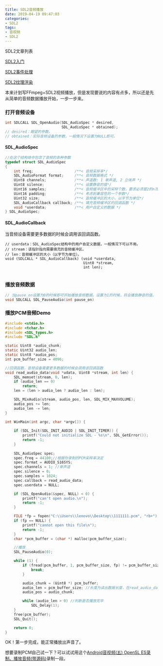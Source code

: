 ```yaml
---
title: SDL2音频播放
date: 2019-04-19 09:47:03
categories: 
- SDL2
tags:
- 音视频
- SDL2
---
```


SDL2文章列表

[SDL2入门](https://david1840.github.io/2019/04/11/SDL2%E9%9F%B3%E8%A7%86%E9%A2%91%E6%B8%B2%E6%9F%93%E5%85%A5%E9%97%A8/)

[SDL2事件处理]()

[SDL2纹理渲染]()

本来计划写FFmpeg+SDL2视频播放，但是发现要说的内容有点多，所以还是先从简单的音频数据播放开始，一步一步来。

### 打开音频设备

```c
int SDLCALL SDL_OpenAudio(SDL_AudioSpec * desired,
                          SDL_AudioSpec * obtained);
// desired：期望的参数。
// obtained：实际音频设备的参数，一般情况下设置为NULL即可。
```

#### SDL_AudioSpec

```c
//在这个结构体中包含了音频的各种参数
typedef struct SDL_AudioSpec
{
    int freq;                   /**< 音频采样率*/
    SDL_AudioFormat format;     /**< 音频数据格式 */
    Uint8 channels;             /**< 声道数: 1 单声道, 2 立体声 */
    Uint8 silence;              /**< 设置静音的值*/
    Uint16 samples;             /**< 音频缓冲区中的采样个数，要求必须是2的n次*/
    Uint16 padding;             /**< 考虑到兼容性的一个参数*/
    Uint32 size;                /**< 音频缓冲区的大小，以字节为单位*/
    SDL_AudioCallback callback; /**< 填充音频缓冲区的回调函数 */
    void *userdata;             /**< 用户自定义的数据 */
} SDL_AudioSpec;
```

#### SDL_AudioCallback

当音频设备需要更多数据的时候会调用该回调函数。

```
// userdata：SDL_AudioSpec结构中的用户自定义数据，一般情况下可以不用。
// stream：该指针指向需要填充的音频缓冲区。
// len：音频缓冲区的大小（以字节为单位）。
void (SDLCALL * SDL_AudioCallback) (void *userdata,
                                    Uint8 *stream,
                                    int len);
                                         
```

### 播放音频数据

```c
// 当pause_on设置为0的时候即可开始播放音频数据。设置为1的时候，将会播放静音的值。
void SDLCALL SDL_PauseAudio(int pause_on)
```



### 播放PCM音频Demo

```c
#include <stdio.h>
#include <tchar.h>
#include <SDL_types.h>
#include "SDL.h"

static Uint8 *audio_chunk;
static Uint32 audio_len;
static Uint8 *audio_pos;
int pcm_buffer_size = 4096;

//回调函数，音频设备需要更多数据的时候会调用该回调函数
void read_audio_data(void *udata, Uint8 *stream, int len) {
    SDL_memset(stream, 0, len);
    if (audio_len == 0)
        return;
    len = (len > audio_len ? audio_len : len);

    SDL_MixAudio(stream, audio_pos, len, SDL_MIX_MAXVOLUME);
    audio_pos += len;
    audio_len -= len;
}

int WinMain(int argc, char *argv[]) {
    
    if (SDL_Init(SDL_INIT_AUDIO | SDL_INIT_TIMER)) {
        printf("Could not initialize SDL - %s\n", SDL_GetError());
        return -1;
    }
  
    SDL_AudioSpec spec;
    spec.freq = 44100;//根据你录制的PCM采样率决定
    spec.format = AUDIO_S16SYS;
    spec.channels = 1; //单声道
    spec.silence = 0;
    spec.samples = 1024;
    spec.callback = read_audio_data;
    spec.userdata = NULL;

    if (SDL_OpenAudio(&spec, NULL) < 0) {
        printf("can't open audio.\n");
        return -1;
    }

    FILE *fp = fopen("C:\\Users\\lenovo\\Desktop\\1111111.pcm", "rb+");
    if (fp == NULL) {
        printf("cannot open this file\n");
        return -1;
    }
    char *pcm_buffer = (char *) malloc(pcm_buffer_size);

    //播放
    SDL_PauseAudio(0);

    while (1) {
        if (fread(pcm_buffer, 1, pcm_buffer_size, fp) != pcm_buffer_size) { //从文件中读取数据，剩下的就交给音频设备去完成了，它播放完一段数据后会执行回调函数，获取等多的数据
            break;
        }

        audio_chunk = (Uint8 *) pcm_buffer;
        audio_len = pcm_buffer_size; //长度为读出数据长度，在read_audio_data中做减法
        audio_pos = audio_chunk;

        while (audio_len > 0) //判断是否播放完毕
            SDL_Delay(1);
    }
    free(pcm_buffer);
    SDL_Quit();

    return 0;
}
```

OK！第一步完成，能正常播放出声音了。

想要录制PCM自己试一下？可以试试用这个[Android音视频(五) OpenSL ES录制、播放音频(带源码)](https://david1840.github.io/2019/02/11/Android%E9%9F%B3%E8%A7%86%E9%A2%91-%E4%BA%94-OpenSL-ES%E6%92%AD%E6%94%BE%E9%9F%B3%E9%A2%91/)录制一段。